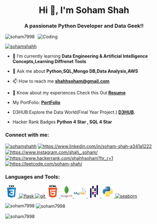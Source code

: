 <h1 align="center">Hi 👋, I'm Soham Shah</h1>
<h3 align="center">A passionate Python Developer and Data Geek!!</h3>
<img align="right" alt="Coding" width="400" src="https://media0.giphy.com/media/qgQUggAC3Pfv687qPC/giphy.gif?cid=ecf05e47fnm3xy7yus6tnvy3fyjs5ts4027log7bba55jnqb&ep=v1_gifs_search&rid=giphy.gif&ct=g"

<p align="left"> <img src="https://komarev.com/ghpvc/?username=soham7998&label=Profile%20views&color=0e75b6&style=flat" alt="soham7998" /> </p>

<p align="left"> <a href="https://twitter.com/sohamshahh" target="blank"><img src="https://img.shields.io/twitter/follow/sohamshahh?logo=twitter&style=for-the-badge" alt="sohamshahh" /></a> </p>

- 🌱 I’m currently learning **Data Engineering & Artificial Intelligence Concepts,Learning Diffrenet Tools**

- 💬 Ask me about **Python,SQL,Mongo DB,Data Analysis,AWS**

- 📫 How to reach me **shahhsoham@gmail.com**

- 📄 Know about my experiences Check this Out **[Resume](https://drive.google.com/file/d/1VjXHOSH5lMjQ-uaJIsUNEKndQG4KgJN3/view?usp=drive_link)**

- My PortFolio: **[PortFolio](http://soham2003.pythonanywhere.com/)**
- D3HUB:Explore the Data World(Final Year Project.) **[D3HUB](https://dataworld.vercel.app/)**.

- Hacker Rank Badges **Python 4 Star , SQL 4 Star** 

<h3 align="left">Connect with me:</h3>
<p align="left">
<a href="https://twitter.com/sohamshahh" target="blank"><img align="center" src="https://raw.githubusercontent.com/rahuldkjain/github-profile-readme-generator/master/src/images/icons/Social/twitter.svg" alt="sohamshahh" height="30" width="40" /></a>
<a href="https://in.linkedin.com/in/shahsoham2003" target="blank"><img align="center" src="https://raw.githubusercontent.com/rahuldkjain/github-profile-readme-generator/master/src/images/icons/Social/linked-in-alt.svg" alt="https://www.linkedin.com/in/soham-shah-a341a1222" height="30" width="40" /></a>
<a href="https://www.instagram.com/shah_.soham/" target="blank"><img align="center" src="https://raw.githubusercontent.com/rahuldkjain/github-profile-readme-generator/master/src/images/icons/Social/instagram.svg" alt="https://www.instagram.com/shah_.soham/" height="30" width="40" /></a>
<a href="https://www.hackerrank.com/https://www.hackerrank.com/shahhsoham?hr_r=1" target="blank"><img align="center" src="https://raw.githubusercontent.com/rahuldkjain/github-profile-readme-generator/master/src/images/icons/Social/hackerrank.svg" alt="https://www.hackerrank.com/shahhsoham?hr_r=1" height="30" width="40" /></a>
<a href="https://www.leetcode.com/https://leetcode.com/soham-shah/" target="blank"><img align="center" src="https://raw.githubusercontent.com/rahuldkjain/github-profile-readme-generator/master/src/images/icons/Social/leet-code.svg" alt="https://leetcode.com/soham-shah/" height="30" width="40" /></a>
</p>

<h3 align="left">Languages and Tools:</h3>
<p align="left"> <a href="https://www.w3schools.com/css/" target="_blank" rel="noreferrer"> <img src="https://raw.githubusercontent.com/devicons/devicon/master/icons/css3/css3-original-wordmark.svg" alt="css3" width="40" height="40"/> </a> <a href="https://flask.palletsprojects.com/" target="_blank" rel="noreferrer"> <img src="https://www.vectorlogo.zone/logos/pocoo_flask/pocoo_flask-icon.svg" alt="flask" width="40" height="40"/> </a> <a href="https://git-scm.com/" target="_blank" rel="noreferrer"> <img src="https://www.vectorlogo.zone/logos/git-scm/git-scm-icon.svg" alt="git" width="40" height="40"/> </a> <a href="https://www.w3.org/html/" target="_blank" rel="noreferrer"> <img src="https://raw.githubusercontent.com/devicons/devicon/master/icons/html5/html5-original-wordmark.svg" alt="html5" width="40" height="40"/> </a> <a href="https://www.mongodb.com/" target="_blank" rel="noreferrer"> <img src="https://raw.githubusercontent.com/devicons/devicon/master/icons/mongodb/mongodb-original-wordmark.svg" alt="mongodb" width="40" height="40"/> </a> <a href="https://www.mysql.com/" target="_blank" rel="noreferrer"> <img src="https://raw.githubusercontent.com/devicons/devicon/master/icons/mysql/mysql-original-wordmark.svg" alt="mysql" width="40" height="40"/> </a> <a href="https://pandas.pydata.org/" target="_blank" rel="noreferrer"> <img src="https://raw.githubusercontent.com/devicons/devicon/2ae2a900d2f041da66e950e4d48052658d850630/icons/pandas/pandas-original.svg" alt="pandas" width="40" height="40"/> </a> <a href="https://www.python.org" target="_blank" rel="noreferrer"> <img src="https://raw.githubusercontent.com/devicons/devicon/master/icons/python/python-original.svg" alt="python" width="40" height="40"/> </a> <a href="https://seaborn.pydata.org/" target="_blank" rel="noreferrer"> <img src="https://seaborn.pydata.org/_images/logo-mark-lightbg.svg" alt="seaborn" width="40" height="40"/> </a> </p>

<p><img align="left" src="https://github-readme-stats.vercel.app/api/top-langs?username=soham7998&show_icons=true&locale=en&layout=compact" alt="soham7998" /></p>

<p>&nbsp;<img align="center" src="https://github-readme-stats.vercel.app/api?username=soham7998&show_icons=true&locale=en" alt="soham7998" /></p>

<p><img align="center" src="https://github-readme-streak-stats.herokuapp.com/?user=soham7998&" alt="soham7998" /></p>

